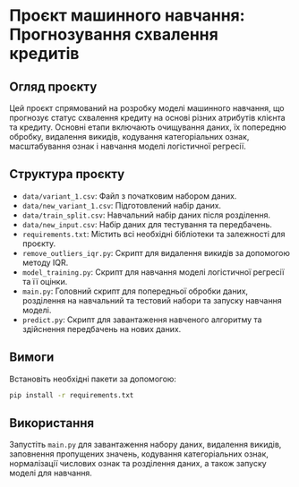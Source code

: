 # Проєкт машинного навчання: Прогнозування схвалення кредитів

## Огляд проєкту
Цей проєкт спрямований на розробку моделі машинного навчання, що прогнозує статус схвалення кредиту на основі різних атрибутів клієнта та кредиту. Основні етапи включають очищування даних, їх попередню обробку, видалення викидів, кодування категоріальних ознак, масштабування ознак і навчання моделі логістичної регресії.

## Структура проєкту
- `data/variant_1.csv`: Файл з початковим набором даних.
- `data/new_variant_1.csv`: Підготовлений набір даних.
- `data/train_split.csv`: Навчальний набір даних після розділення.
- `data/new_input.csv`: Набір даних для тестування та передбачень.
- `requirements.txt`: Містить всі необхідні бібліотеки та залежності для проєкту.
- `remove_outliers_iqr.py`: Скрипт для видалення викидів за допомогою методу IQR.
- `model_training.py`: Скрипт для навчання моделі логістичної регресії та її оцінки.
- `main.py`: Головний скрипт для попередньої обробки даних, розділення на навчальний та тестовий набори та запуску навчання моделі.
- `predict.py`: Скрипт для завантаження навченого алгоритму та здійснення передбачень на нових даних.

## Вимоги
Встановіть необхідні пакети за допомогою:
```bash
pip install -r requirements.txt
```

## Використання
Запустіть `main.py` для завантаження набору даних, видалення викидів, заповнення пропущених значень, кодування категоріальних ознак, нормалізації числових ознак та розділення даних, а також запуску моделі для навчання.


